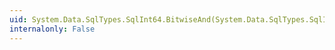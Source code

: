 ```yaml
---
uid: System.Data.SqlTypes.SqlInt64.BitwiseAnd(System.Data.SqlTypes.SqlInt64,System.Data.SqlTypes.SqlInt64)
internalonly: False
---
```

